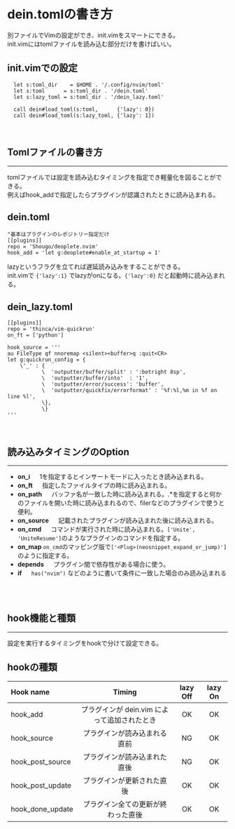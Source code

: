 # dein.tomlの書き方 
別ファイルでVimの設定ができ、init.vimをスマートにできる。  
init.vimにはtomlファイルを読み込む部分だけを書けばいい。  

## init.vimでの設定
~~~vim
  let s:toml_dir    = $HOME . '/.config/nvim/toml'  
  let s:toml      = s:toml_dir . '/dein.toml'  
  let s:lazy_toml = s:toml_dir . '/dein_lazy.toml'

  call dein#load_toml(s:toml,      {'lazy': 0})
  call dein#load_toml(s:lazy_toml, {'lazy': 1})
~~~

<br> 

## Tomlファイルの書き方
***
tomlファイルでは設定を読み込むタイミングを指定でき軽量化を図ることができる。  
例えばhook_addで指定したらプラグインが認識されたときに読み込まれる。

## dein.toml
~~~vim
"基本はプラグインのレポジトリー指定だけ
[[plugins]]
repo = 'Shougo/deoplete.nvim'
hook_add = 'let g:deoplete#enable_at_startup = 1'
~~~

lazyというフラグを立てれば遅延読み込みをすることができる。  
init.vimで `{'lazy':1}` でlazyがonになる。`{'lazy':0}` だと起動時に読み込まれる。
## dein_lazy.toml

~~~vim
[[plugins]]
repo = 'thinca/vim-quickrun'
on_ft = ['python']

hook_source = '''
au FileType qf nnoremap <silent><buffer>q :quit<CR>
let g:quickrun_config = {
    \'_' : {
           \  'outputter/buffer/split' : ':botright 8sp',
           \  'outputter/buffer/into'  : '1',
           \  'outputter/error/success': 'buffer',
           \  'outputter/quickfix/errorformat' : '%f:%l,%m in %f on line %l',
           \},    
           \}
'''
~~~
<br>

## 読み込みタイミングのOption
***
* **on_i**  &emsp; 1を指定するとインサートモードに入ったとき読み込まれる。
* **on_ft** &emsp; 指定したファイルタイプの時に読み込まれる。
* **on_path** &emsp; バッファ名が一致した時に読み込まれる。.*を指定すると何かのファイルを開いた時に読み込まれるので、filerなどのプラグインで使うと便利。
* **on_source** &emsp; 記載されたプラグインが読み込まれた後に読み込まれる。
* **on_cmd** &emsp; コマンドが実行された時に読み込まれる。`['Unite', 'UniteResume']`のようなプラグインのコマンドを指定する。
* **on_map** `on_cmd`のマッピング版で`['<Plug>(neosnippet_expand_or_jump)']`のように指定する。
* **depends** &emsp; プラグイン間で依存性がある場合に使う。
* **if** &emsp; `has("nvim")` などのように書いて条件に一致した場合のみ読み込まれる
<br>
<br>


## hook機能と種類
***
設定を実行するタイミングをhookで分けて設定できる。

## hookの種類

|Hook name|Timing|lazy Off|lazy On|  
|:--|:--:|:--:|:--:|
|hook_add| プラグインが dein.vim によって追加されたとき|OK|OK
|hook_source| プラグインが読み込まれる直前|NG |OK
|hook_post_source |プラグインが読み込まれた直後 |NG |OK
|hook_post_update |プラグインが更新された直後 |OK |OK
|hook_done_update|プラグイン全ての更新が終わった直後 |OK |OK
















